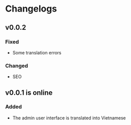 # Changelogs

## v0.0.2

### Fixed

* Some translation errors

### Changed

* SEO

## v0.0.1 is online

### Added

* The admin user interface is translated into Vietnamese



